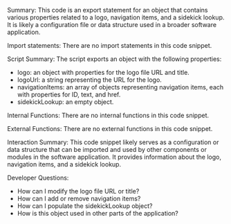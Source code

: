 Summary:
This code is an export statement for an object that contains various properties related to a logo, navigation items, and a sidekick lookup. It is likely a configuration file or data structure used in a broader software application.

Import statements:
There are no import statements in this code snippet.

Script Summary:
The script exports an object with the following properties:
- logo: an object with properties for the logo file URL and title.
- logoUrl: a string representing the URL for the logo.
- navigationItems: an array of objects representing navigation items, each with properties for ID, text, and href.
- sidekickLookup: an empty object.

Internal Functions:
There are no internal functions in this code snippet.

External Functions:
There are no external functions in this code snippet.

Interaction Summary:
This code snippet likely serves as a configuration or data structure that can be imported and used by other components or modules in the software application. It provides information about the logo, navigation items, and a sidekick lookup.

Developer Questions:
- How can I modify the logo file URL or title?
- How can I add or remove navigation items?
- How can I populate the sidekickLookup object?
- How is this object used in other parts of the application?